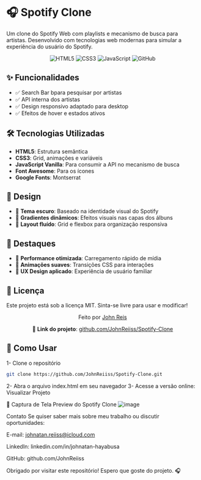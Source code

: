 # 🎧 Spotify Clone 

Um clone do Spotify Web com playlists e mecanismo de busca para artistas. Desenvolvido com tecnologias web modernas para simular a experiência do usuário do Spotify.

<div align="center"> 
  <img src="https://img.shields.io/badge/HTML5-E34F26?style=for-the-badge&logo=html5&logoColor=white" alt="HTML5"> 
  <img src="https://img.shields.io/badge/CSS3-1572B6?style=for-the-badge&logo=css3&logoColor=white" alt="CSS3"> 
  <img src="https://img.shields.io/badge/JavaScript-F7DF1E?style=for-the-badge&logo=javascript&logoColor=black" alt="JavaScript">
  <img src="https://img.shields.io/badge/GitHub-100000?style=for-the-badge&logo=github&logoColor=white" alt="GitHub"> 
</div>

## ✨ Funcionalidades
- ✅ Search Bar bpara pesquisar por artistas
- ✅ API interna dos artistas
- ✅ Design responsivo adaptado para desktop
- ✅ Efeitos de hover e estados ativos

## 🛠️ Tecnologias Utilizadas

- **HTML5**: Estrutura semântica
- **CSS3**: Grid, animações e variáveis
- **JavaScript Vanilla**: Para consumir a API no mecanismo de busca
- **Font Awesome**: Para os ícones
- **Google Fonts**: Montserrat

## 🎨 Design

- 🎨 **Tema escuro**: Baseado na identidade visual do Spotify
- 🔲 **Gradientes dinâmicos**: Efeitos visuais nas capas dos álbuns
- 📐 **Layout fluído**: Grid e flexbox para organização responsiva

## 🌟 Destaques

- 🔹 **Performance otimizada**: Carregamento rápido de mídia
- 🔹 **Animações suaves**: Transições CSS para interações
- 🔹 **UX Design aplicado**: Experiência de usuário familiar

## 📄 Licença

Este projeto está sob a licença MIT. Sinta-se livre para usar e modificar!

<div align="center"> 
  <p>Feito por <a href="https://github.com/JohnReiiss">John Reis</a></p>
  <p>🔗 <strong>Link do projeto</strong>: <a href="https://johnreiiss.github.io/Spotify-Clone/" target="_blank" rel="noopener noreferrer">github.com/JohnReiiss/Spotify-Clone</a></p> 
</div>

## 🚀 Como Usar

1- Clone o repositório

```bash
git clone https://github.com/JohnReiiss/Spotify-Clone.git
````
2- Abra o arquivo index.html em seu navegador
3- Acesse a versão online: Visualizar Projeto

📌 Captura de Tela
Preview do Spotify Clone
![image](https://github.com/user-attachments/assets/f67652df-1bc2-4dcf-9cd1-804072896f99)

Contato
Se quiser saber mais sobre meu trabalho ou discutir oportunidades:

E-mail: johnatan.reiiss@icloud.com

LinkedIn: linkedin.com/in/johnatan-hayabusa

GitHub: github.com/JohnReiiss

Obrigado por visitar este repositório! Espero que goste do projeto. 🎧

